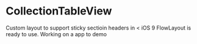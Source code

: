 # CollectionTableView

Custom layout to support sticky sectioin headers in < iOS 9
FlowLayout is ready to use. 
Working on a app to demo

